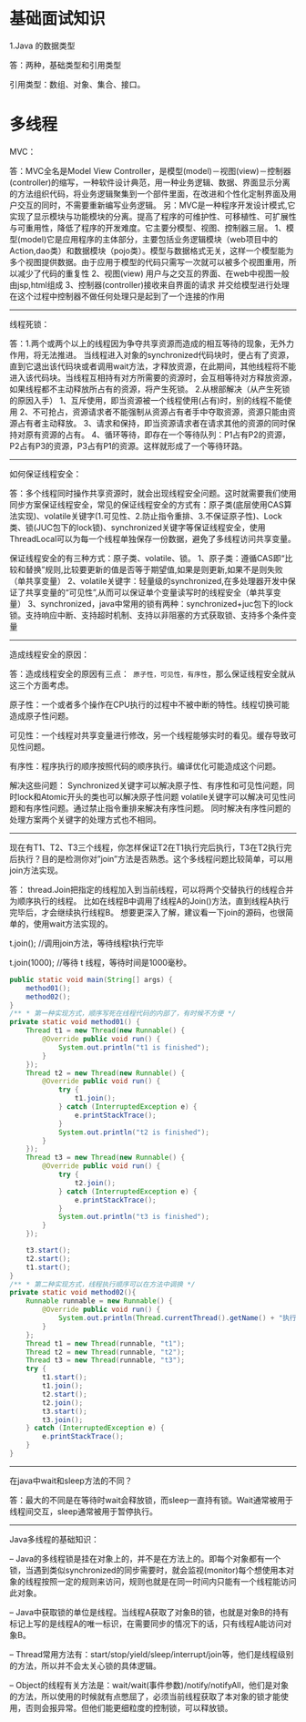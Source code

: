 # 基础面试知识

1.Java 的数据类型

答：两种，基础类型和引用类型

引用类型：数组、对象、集合、接口。













# 多线程

MVC：

答：MVC全名是Model View Controller，是模型(model)－视图(view)－控制器(controller)的缩写，一种软件设计典范，用一种业务逻辑、数据、界面显示分离的方法组织代码，将业务逻辑聚集到一个部件里面，在改进和个性化定制界面及用户交互的同时，不需要重新编写业务逻辑。 另：MVC是一种程序开发设计模式,它实现了显示模块与功能模块的分离。提高了程序的可维护性、可移植性、可扩展性与可重用性，降低了程序的开发难度。它主要分模型、视图、控制器三层。 1、模型(model)它是应用程序的主体部分，主要包括业务逻辑模块（web项目中的Action,dao类）和数据模块（pojo类）。模型与数据格式无关，这样一个模型能为多个视图提供数据。由于应用于模型的代码只需写一次就可以被多个视图重用，所以减少了代码的重复性 2、视图(view) 用户与之交互的界面、在web中视图一般由jsp,html组成 3、控制器(controller)接收来自界面的请求 并交给模型进行处理 在这个过程中控制器不做任何处理只是起到了一个连接的作用

***

线程死锁：

答：1.两个或两个以上的线程因为争夺共享资源而造成的相互等待的现象，无外力作用，将无法推进。 当线程进入对象的synchronized代码块时，便占有了资源，直到它退出该代码块或者调用wait方法，才释放资源，在此期间，其他线程将不能进入该代码块。当线程互相持有对方所需要的资源时，会互相等待对方释放资源，如果线程都不主动释放所占有的资源，将产生死锁。 2.从根部解决（从产生死锁的原因入手） 1、互斥使用，即当资源被一个线程使用(占有)时，别的线程不能使用 2、不可抢占，资源请求者不能强制从资源占有者手中夺取资源，资源只能由资源占有者主动释放。 3、请求和保持，即当资源请求者在请求其他的资源的同时保持对原有资源的占有。 4、循环等待，即存在一个等待队列：P1占有P2的资源，P2占有P3的资源，P3占有P1的资源。这样就形成了一个等待环路。

***

如何保证线程安全：

答：多个线程同时操作共享资源时，就会出现线程安全问题。这时就需要我们使用同步方案保证线程安全，常见的保证线程安全的方式有：原子类(底层使用CAS算法实现)、volatile关键字(1.可见性、2.防止指令重排、3.不保证原子性)、Lock类、锁(JUC包下的lock锁)、synchronized关键字等保证线程安全，使用ThreadLocal可以为每一个线程单独保存一份数据，避免了多线程访问共享变量。

保证线程安全的有三种方式：原子类、volatile、锁。
1、原子类：遵循CAS即“比较和替换”规则,比较要更新的值是否等于期望值,如果是则更新,如果不是则失败（单共享变量）
2、volatile关键字：轻量级的synchronized,在多处理器开发中保证了共享变量的“可见性”,从而可以保证单个变量读写时的线程安全（单共享变量）
3、synchronized，java中常用的锁有两种：synchronized+juc包下的lock锁。支持响应中断、支持超时机制、支持以非阻塞的方式获取锁、支持多个条件变量

***

造成线程安全的原因：

答：造成线程安全的原因有三点：` 原子性，可见性，有序性`，那么保证线程安全就从这三个方面考虑。 

原子性：一个或者多个操作在CPU执行的过程中不被中断的特性。线程切换可能造成原子性问题。 

可见性：一个线程对共享变量进行修改，另一个线程能够实时的看见。缓存导致可见性问题。 

有序性：程序执行的顺序按照代码的顺序执行。编译优化可能造成这个问题。 

解决这些问题： Synchronized关键字可以解决原子性、有序性和可见性问题，同时lock和Atomic开头的类也可以解决原子性问题 volatile关键字可以解决可见性问题和有序性问题。通过禁止指令重排来解决有序性问题。 同时解决有序性问题的处理方案两个关键字的处理方式也不相同。

***

现在有T1、T2、T3三个线程，你怎样保证T2在T1执行完后执行，T3在T2执行完后执行？目的是检测你对”join”方法是否熟悉。这个多线程问题比较简单，可以用join方法实现。

答：  thread.Join把指定的线程加入到当前线程，可以将两个交替执行的线程合并为顺序执行的线程。  比如在线程B中调用了线程A的Join()方法，直到线程A执行完毕后，才会继续执行线程B。  想要更深入了解，建议看一下join的源码，也很简单的，使用wait方法实现的。

t.join(); //调用join方法，等待线程t执行完毕 

t.join(1000); //等待 t 线程，等待时间是1000毫秒。

```java
public static void main(String[] args) {
    method01();
    method02();
}
/** * 第一种实现方式，顺序写死在线程代码的内部了，有时候不方便 */
private static void method01() {
    Thread t1 = new Thread(new Runnable() {
        @Override public void run() {
            System.out.println("t1 is finished");
        }
    });
    Thread t2 = new Thread(new Runnable() {
        @Override public void run() {
            try {
                t1.join();
            } catch (InterruptedException e) {
                e.printStackTrace();
            }
            System.out.println("t2 is finished");
        }
    });
    Thread t3 = new Thread(new Runnable() {
        @Override public void run() {
            try {
                t2.join();
            } catch (InterruptedException e) {
                e.printStackTrace();
            }
            System.out.println("t3 is finished");
        }
    });

    t3.start();
    t2.start();
    t1.start();
}
/** * 第二种实现方式，线程执行顺序可以在方法中调换 */
private static void method02(){
    Runnable runnable = new Runnable() {
        @Override public void run() {
            System.out.println(Thread.currentThread().getName() + "执行完成");
        }
    };
    Thread t1 = new Thread(runnable, "t1");
    Thread t2 = new Thread(runnable, "t2");
    Thread t3 = new Thread(runnable, "t3");
    try {
        t1.start();
        t1.join();
        t2.start();
        t2.join();
        t3.start();
        t3.join();
    } catch (InterruptedException e) {
        e.printStackTrace();
    }
}
```

***

在java中wait和sleep方法的不同？

答：最大的不同是在等待时wait会释放锁，而sleep一直持有锁。Wait通常被用于线程间交互，sleep通常被用于暂停执行。

***

Java多线程的基础知识： 

– Java的多线程锁是挂在对象上的，并不是在方法上的。即每个对象都有一个锁，当遇到类似synchronized的同步需要时，就会监视(monitor)每个想使用本对象的线程按照一定的规则来访问，规则也就是在同一时间内只能有一个线程能访问此对象。 

– Java中获取锁的单位是线程。当线程A获取了对象B的锁，也就是对象B的持有标记上写的是线程A的唯一标识，在需要同步的情况下的话，只有线程A能访问对象B。 

– Thread常用方法有：start/stop/yield/sleep/interrupt/join等，他们是线程级别的方法，所以并不会太关心锁的具体逻辑。  

– Object的线程有关方法是：wait/wait(事件参数)/notify/notifyAll，他们是对象的方法，所以使用的时候就有点憋屈了，必须当前线程获取了本对象的锁才能使用，否则会报异常。但他们能更细粒度的控制锁，可以释放锁。





